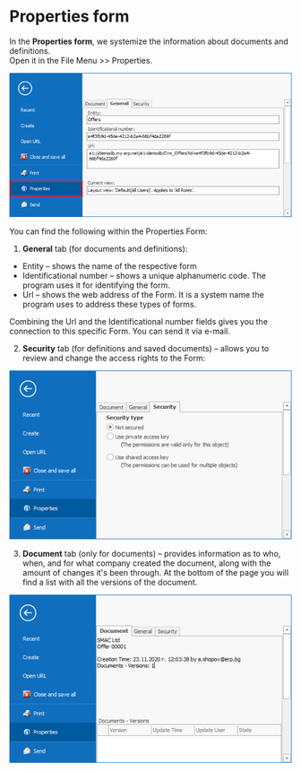 # Properties form

In the <b>Properties form</b>, we systemize the information about documents and definitions. <br>
Open it in the File Menu >> Properties.

![General Properties](pictures/general-properties.png) 

You can find the following within the Properties Form:

1. <b>General</b> tab (for documents and definitions):

- Entity – shows the name of the respective form
- Identificational number – shows a unique alphanumeric code. The program uses it for identifying the form.
- Url – shows the web address of the Form. It is a system name the program uses to address these types of forms.  

Combining the Url and the Identificational number fields gives you the connection to this specific Form. You can send it via e-mail. 

2. <b>Security</b> tab (for definitions and saved documents) – allows you to review and change the access rights to thе Form:

![Security Properties](pictures/security-properties.png)

3. <b>Document</b> tab (only for documents) – provides information as to who, when, and for what company created the document, along with the amount of changes it's been through. At the bottom of the page you will find a list with all the versions of the document.

![Document Properties](pictures/document-properties.png)
